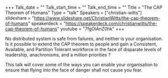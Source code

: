 +++
Talk_date = ""
Talk_start_time = ""
Talk_end_time = ""
Title = "The CAP Theorem of Humans"
Type = "talk"
Speakers = ["christian-witts"]
slideshare = "https://www.slideshare.net/ChristianWitts/the-cap-theorem-of-humans"
speakerdeck = "https://speakerdeck.com/christianwitts/the-cap-theorem-of-humans"
youtube = "7fgOlAnZ0hk"
+++

No distributed system is safe from failures, and neither is your organisation. Is it possible to extend the CAP theorem to people and gain a Consistent, Available, and Partition Tolerant workforce in the face of disparate levels of leadership, anachronisms, and a million priorities ?

This talk will cover some of the ways you can enable your organisation to ensure that flying into the face of danger
shall not cause you fear.
